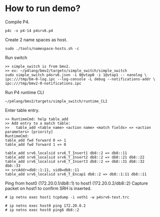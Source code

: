 # How to run demo?

Compile P4.
```
p4c -x p4-14 p4srv6.p4
```

Create 2 name spaces as host.
```
sudo ./tools/namespace-hosts.sh -c
```

Run switch
```
>> simple_switch is from bmv2.
>> ex: ~/p4lang/bmv2/targets/simple_switch/simple_switch
sudo simple_switch p4srv6.json -i 0@vtap0 -i 1@vtap1 -- nanolog \
ipc:///tmp/bm-0-log.ipc --log-console -L debug --notifications-addr \
ipc:///tmp/bmv2-0-notifications.ipc
```

Run P4 runtime CLI
```
~/p4lang/bmv2/targets/simple_switch/runtime_CLI
```

Enter table entry.
```
>> RuntimeCmd: help table_add
>> Add entry to a match table:
>>   table_add <table name> <action name> <match fields> => <action parameters> [priority]
RuntimeCmd:
table_add fwd forward 0 => 1
table_add fwd forward 1 => 0

table_add srv6_localsid srv6_T_Insert1 db8::2 => db8::11
table_add srv6_localsid srv6_T_Insert2 db8::2 => db8::21 db8::22
table_add srv6_localsid srv6_T_Insert3 db8::2 => db8::31 db8::32 db8::33
>> srcAddr=db8::1:11, sid0=db8::11
table_add srv6_localsid srv6_T_Encap1 db8::2 => db8::1:11 db8::11
```

Ping from host0 (172.20.0.1/db8::1) to host1 (172.20.0.2/db8::2)
Capture packet on host1 to confirm SRH is inserted.
```
# ip netns exec host1 tcpdump -i veth1 -w p4srv6-test.trc

# ip netns exec host0 ping 172.20.0.2
# ip netns exec host0 ping6 db8::2
```


